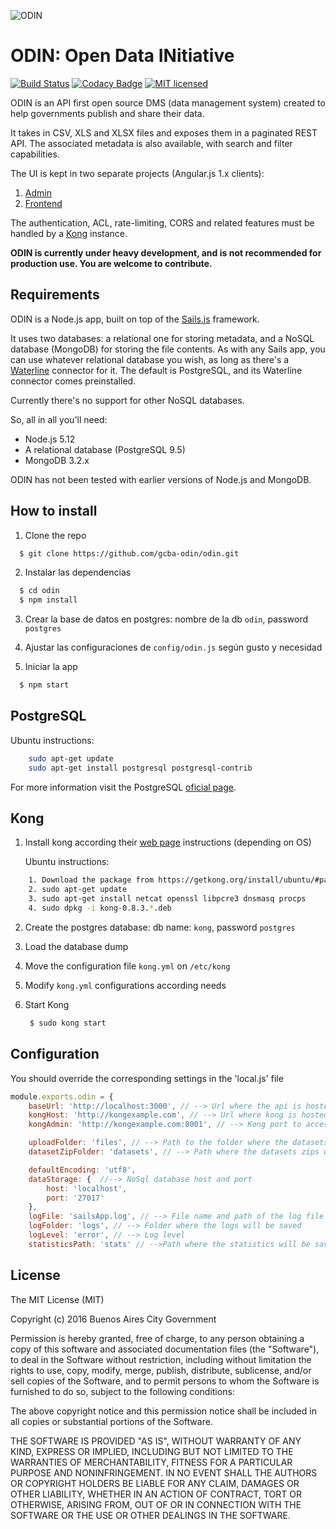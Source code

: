![ODIN](http://imgur.com/y0vcjnk.png)

# ODIN: Open Data INitiative
[![Build Status](https://travis-ci.org/gcba-odin/odin.svg?branch=dev)](https://travis-ci.org/gcba-odin/odin) [![Codacy Badge](https://api.codacy.com/project/badge/Grade/a61e5f13c19c43c099202315ce753d71)](https://www.codacy.com/app/ODIN/odin?utm_source=github.com&amp;utm_medium=referral&amp;utm_content=gcba-odin/odin&amp;utm_campaign=Badge_Grade) [![MIT licensed](https://img.shields.io/badge/license-MIT-blue.svg)](https://opensource.org/licenses/MIT)


ODIN is an API first open source DMS (data management system) created to help governments publish and share their data.

It takes in CSV, XLS and XLSX files and exposes them in a paginated REST API. The associated metadata is also available, with search and filter capabilities.

The UI is kept in two separate projects (Angular.js 1.x clients):

1.  [Admin](https://github.com/gcba-odin/odin-admin)
2.  [Frontend](https://github.com/gcba-odin/odin-frontend)

The authentication, ACL, rate-limiting, CORS and related features must be handled by a [Kong](https://getkong.org/) instance.

**ODIN is currently under heavy development, and is not recommended for production use. You are welcome to contribute.**

## Requirements

ODIN is a Node.js app, built on top of the [Sails.js](http://sailsjs.org/) framework.

It uses two databases: a relational one for storing metadata, and a NoSQL database (MongoDB) for storing the file contents. As with any Sails app, you can use whatever relational database you wish, as long as there's a [Waterline](https://github.com/balderdashy/waterline) connector for it. The default is PostgreSQL, and its Waterline connector comes preinstalled.

Currently there's no support for other NoSQL databases.

So, all in all you'll need:

- Node.js 5.12
- A relational database (PostgreSQL 9.5)
- MongoDB 3.2.x

ODIN has not been tested with earlier versions of Node.js and MongoDB.

## How to install

1. Clone the repo

``` bash
  $ git clone https://github.com/gcba-odin/odin.git
```

2. Instalar las dependencias

```bash
  $ cd odin
  $ npm install
```

3. Crear la base de datos en postgres: nombre de la db `odin`, password `postgres`

4. Ajustar las configuraciones de `config/odin.js` según gusto y necesidad

5. Iniciar la app

``` bash
  $ npm start
```

## PostgreSQL
Ubuntu instructions:
```bash
    sudo apt-get update
    sudo apt-get install postgresql postgresql-contrib
```

For more information visit the PostgreSQL [oficial page](https://www.postgresql.org/).

## Kong

1. Install kong according their [web page](https://getkong.org/) instructions (depending on OS)

   Ubuntu instructions:

```bash
    1. Download the package from https://getkong.org/install/ubuntu/#packages
    2. sudo apt-get update
    3. sudo apt-get install netcat openssl libpcre3 dnsmasq procps
    4. sudo dpkg -i kong-0.8.3.*.deb
```

2. Create the postgres database: db name: `kong`, password `postgres`

3. Load the database dump

4. Move the configuration file `kong.yml` on `/etc/kong`

5. Modify `kong.yml` configurations according needs

6. Start  Kong

   ```bash
    $ sudo kong start
   ```

## Configuration

You should override the corresponding settings in the 'local.js' file
```javascript
module.exports.odin = {
    baseUrl: 'http://localhost:3000', // --> Url where the api is hosted
    kongHost: 'http://kongexample.com', // --> Url where kong is hosted
    kongAdmin: 'http://kongexample.com:8001', // --> Kong port to acces configurations

    uploadFolder: 'files', // --> Path to the folder where the datasets files will be stored
    datasetZipFolder: 'datasets', // --> Path where the datasets zips will be stored

    defaultEncoding: 'utf8',
    dataStorage: {  //--> NoSql database host and port
        host: 'localhost',
        port: '27017'
    },
    logFile: 'sailsApp.log', // --> File name and path of the log file
    logFolder: 'logs', // --> Folder where the logs will be saved
    logLevel: 'error', // --> Log level
    statisticsPath: 'stats' // -->Path where the statistics will be saved each month
```

## License

The MIT License (MIT)

Copyright (c) 2016 Buenos Aires City Government

Permission is hereby granted, free of charge, to any person obtaining a copy of this software and associated documentation files (the "Software"), to deal in the Software without restriction, including without limitation the rights to use, copy, modify, merge, publish, distribute, sublicense, and/or sell copies of the Software, and to permit persons to whom the Software is furnished to do so, subject to the following conditions:

The above copyright notice and this permission notice shall be included in all copies or substantial portions of the Software.

THE SOFTWARE IS PROVIDED "AS IS", WITHOUT WARRANTY OF ANY KIND, EXPRESS OR IMPLIED, INCLUDING BUT NOT LIMITED TO THE WARRANTIES OF MERCHANTABILITY, FITNESS FOR A PARTICULAR PURPOSE AND NONINFRINGEMENT. IN NO EVENT SHALL THE AUTHORS OR COPYRIGHT HOLDERS BE LIABLE FOR ANY CLAIM, DAMAGES OR OTHER LIABILITY, WHETHER IN AN ACTION OF CONTRACT, TORT OR OTHERWISE, ARISING FROM, OUT OF OR IN CONNECTION WITH THE SOFTWARE OR THE USE OR OTHER DEALINGS IN THE SOFTWARE.
